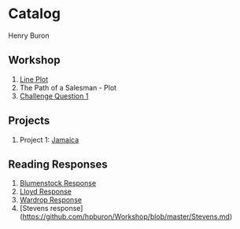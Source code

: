 # Catalog

Henry Buron

## Workshop

1. [Line Plot](https://github.com/hpburon/Workshop/blob/master/plot2.png)
2. The Path of a Salesman - Plot
3. [Challenge Question 1](https://github.com/hpburon/Workshop/blob/master/Challenge_Question_1.png)

## Projects

1. Project 1: [Jamaica](https://github.com/hpburon/Workshop/blob/master/project1.md)

## Reading Responses

1. [Blumenstock Response](https://github.com/hpburon/Workshop/blob/master/blumenstock.md)
2. [Lloyd Response](https://github.com/hpburon/Workshop/blob/master/Lloyd.md)
3. [Wardrop Response](https://github.com/hpburon/Workshop/blob/master/Wardrop.md)
4. [Stevens response] (https://github.com/hpburon/Workshop/blob/master/Stevens.md)
